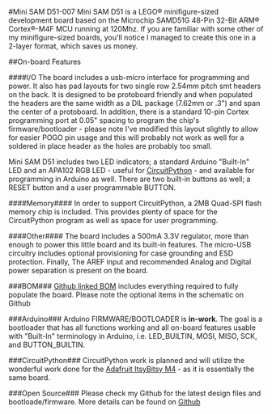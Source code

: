 #Mini SAM D51-007
Mini SAM D51 is a LEGO® minifigure-sized development board based on the Microchip SAMD51G 48-Pin 32-Bit ARM® Cortex®-M4F MCU running at 120Mhz.  If you are familiar with some other of my minifigure-sized boards, you'll notice I managed to create this one in a 2-layer format, which saves us money.

##On-board Features


####I/O
The board includes a usb-micro interface for programming and power.   It also has pad layouts for two single row 2.54mm pitch smt headers on the back. It is designed to be protoboard friendly and when populated the headers are the same width as a DIL package (7.62mm or .3") and span the center of a protoboard.  In addition, there is a standard 10-pin Cortex programming port at 0.05" spacing to program the chip's firmware/bootloader - please note I've modified this layout slightly to allow for easier POGO pin usage and this will probably not work as well for a soldered in place header as the holes are probably too small.

Mini SAM D51 includes two LED indicators; a standard Arduino "Built-In" LED and an APA102 RGB LED - useful for [CircuitPython](https://github.com/adafruit/circuitpython) - and available for programming in Arduino as well.  There are two built-in buttons as well; a RESET button and a user programmable BUTTON.

####Memory####
In order to support CircuitPython, a 2MB Quad-SPI flash memory chip is included.  This provides plenty of space for the CircuitPython program as well as space for user programming.

####Other####
The board includes a 500mA 3.3V regulator, more than enough to power this little board and its built-in features.  The micro-USB circuitry includes optional provisioning for case grounding and ESD protection.  Finally, The AREF input and recommended Analog and Digital power separation is present on the board.

###BOM###
[Github linked BOM](https://github.com/bwshockley/Mini-SAM-D51/blob/master/BOM/SAMD51-007) includes everything required to fully populate the board.  Please note the optional items in the schematic on Github

###Arduino###
Arduino FIRMWARE/BOOTLOADER is **in-work**. The goal is a bootloader that has all functions working and all on-board features usable with "Built-In" terminology in Arduino, i.e. LED_BUILTIN, MOSI, MISO, SCK, and BUTTON_BUILTIN.

###CircuitPython###
CircuitPython work is planned and will utilize the wonderful work done for the [Adafruit ItsyBitsy M4](https://www.adafruit.com/product/3800) - as it is essentially the same board.

###Open Source###
Please check my Github for the latest design files and bootloade/firmware.
More details can be found on [Github](https://github.com/bwshockley/Mini-SAM-D51)
